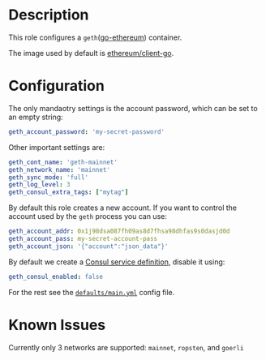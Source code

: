 # Description

This role configures a `geth`([go-ethereum](https://github.com/ethereum/go-ethereum)) container.

The image used by default is [ethereum/client-go](https://hub.docker.com/r/ethereum/client-go/).

# Configuration

The only mandaotry settings is the account password, which can be set to an empty string:

```yaml
geth_account_password: 'my-secret-password'
```

Other important settings are:

```yaml
geth_cont_name: 'geth-mainnet'
geth_network_name: 'mainnet'
geth_sync_mode: 'full'
geth_log_level: 3
geth_consul_extra_tags: ["mytag"]
```

By default this role creates a new account.
If you want to control the account used by the `geth` process you can use:
```yaml
geth_account_addr: 0x1j98dsa087fh09as8d7fhsa98dhfas9s0dasjd0d
geth_account_pass: my-secret-account-pass
geth_account_json: '{"account":"json_data"}'
```

By default we create a [Consul service definition](https://www.consul.io/docs/agent/services.html), disable it using:
```yaml
geth_consul_enabled: false
```

For the rest see the [`defaults/main.yml`](/defaults/main.yml) config file.

# Known Issues

Currently only 3 networks are supported: `mainnet`, `ropsten`, and `goerli`
